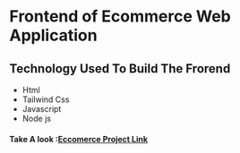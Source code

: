 # Frontend of Ecommerce Web Application

## Technology Used To Build The Frorend

- Html
- Tailwind Css
- Javascript
- Node js
#### Take A look :[Eccomerce Project Link](https://ecommerce-shop-project.netlify.app/)

